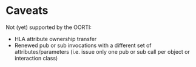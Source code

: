 # Caveats
Not (yet) supported by the OORTI:
- HLA attribute ownership transfer
- Renewed pub or sub invocations with a different set of attributes/parameters (i.e. issue only one pub or sub call per object or interaction class)
